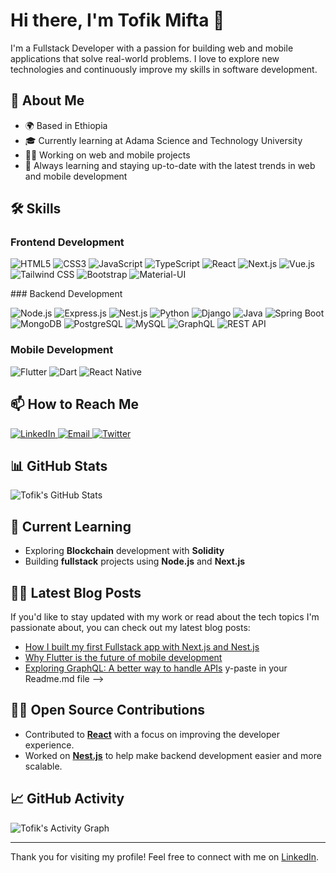 # Hi there, I'm Tofik Mifta 👋
I'm a Fullstack Developer with a passion for building web and mobile applications that solve real-world problems. I love to explore new technologies and continuously improve my skills in software development.

## 🚀 About Me
- 🌍 Based in Ethiopia
- 🎓 Currently learning at Adama Science and Technology University
- 👨‍💻 Working on web and mobile projects
- 🌱 Always learning and staying up-to-date with the latest trends in web and mobile development

## 🛠 Skills

### Frontend Development
<p> <img src="https://img.shields.io/badge/HTML5-E34F26?style=for-the-badge&logo=html5&logoColor=white" alt="HTML5"> <img src="https://img.shields.io/badge/CSS3-1572B6?style=for-the-badge&logo=css3&logoColor=white" alt="CSS3"> <img src="https://img.shields.io/badge/JavaScript-F7DF1E?style=for-the-badge&logo=javascript&logoColor=black" alt="JavaScript"> <img src="https://img.shields.io/badge/TypeScript-3178C6?style=for-the-badge&logo=typescript&logoColor=white" alt="TypeScript"> <img src="https://img.shields.io/badge/React-61DAFB?style=for-the-badge&logo=react&logoColor=black" alt="React"> <img src="https://img.shields.io/badge/Next.js-000000?style=for-the-badge&logo=next.js&logoColor=white" alt="Next.js"> <img src="https://img.shields.io/badge/Vue.js-4FC08D?style=for-the-badge&logo=vue.js&logoColor=white" alt="Vue.js"> <img src="https://img.shields.io/badge/Tailwind_CSS-06B6D4?style=for-the-badge&logo=tailwind-css&logoColor=white" alt="Tailwind CSS"> <img src="https://img.shields.io/badge/Bootstrap-7952B3?style=for-the-badge&logo=bootstrap&logoColor=white" alt="Bootstrap"> <img src="https://img.shields.io/badge/Material_UI-0081CB?style=for-the-badge&logo=material-ui&logoColor=white" alt="Material-UI"> </p>
### Backend Development
<p> <img src="https://img.shields.io/badge/Node.js-339933?style=for-the-badge&logo=node.js&logoColor=white" alt="Node.js"> <img src="https://img.shields.io/badge/Express.js-000000?style=for-the-badge&logo=express&logoColor=white" alt="Express.js"> <img src="https://img.shields.io/badge/Nest.js-E0234E?style=for-the-badge&logo=nestjs&logoColor=white" alt="Nest.js"> <img src="https://img.shields.io/badge/Python-3776AB?style=for-the-badge&logo=python&logoColor=white" alt="Python"> <img src="https://img.shields.io/badge/Django-092E20?style=for-the-badge&logo=django&logoColor=white" alt="Django"> <img src="https://img.shields.io/badge/Java-ED8B00?style=for-the-badge&logo=openjdk&logoColor=white" alt="Java"> <img src="https://img.shields.io/badge/Spring_Boot-6DB33F?style=for-the-badge&logo=spring-boot&logoColor=white" alt="Spring Boot"> <img src="https://img.shields.io/badge/MongoDB-47A248?style=for-the-badge&logo=mongodb&logoColor=white" alt="MongoDB"> <img src="https://img.shields.io/badge/PostgreSQL-4169E1?style=for-the-badge&logo=postgresql&logoColor=white" alt="PostgreSQL"> <img src="https://img.shields.io/badge/MySQL-4479A1?style=for-the-badge&logo=mysql&logoColor=white" alt="MySQL"> <img src="https://img.shields.io/badge/GraphQL-E10098?style=for-the-badge&logo=graphql&logoColor=white" alt="GraphQL"> <img src="https://img.shields.io/badge/REST_API-FF6F61?style=for-the-badge&logo=rest&logoColor=white" alt="REST API"> </p>

### Mobile Development
<p> <img src="https://img.shields.io/badge/Flutter-02569B?style=for-the-badge&logo=flutter&logoColor=white" alt="Flutter"> <img src="https://img.shields.io/badge/Dart-0175C2?style=for-the-badge&logo=dart&logoColor=white" alt="Dart"> <img src="https://img.shields.io/badge/React_Native-61DAFB?style=for-the-badge&logo=react&logoColor=black" alt="React Native"> </p>

## 📫 How to Reach Me

<p>
  <a href="https://www.linkedin.com/in/tofik-mifta-8856452b1/" target="_blank">
    <img src="https://img.shields.io/badge/LinkedIn-0A66C2?style=for-the-badge&logo=linkedin&logoColor=white" alt="LinkedIn">
  </a>
  <a href="mailto:tofikmifta97@gmail.com" target="_blank">
    <img src="https://img.shields.io/badge/Email-D14836?style=for-the-badge&logo=gmail&logoColor=white" alt="Email">
  </a>
  <a href="https://x.com/tofik_mifta" target="_blank">
    <img src="https://img.shields.io/badge/Twitter-1DA1F2?style=for-the-badge&logo=twitter&logoColor=white" alt="Twitter">
  </a>
</p>

## 📊 GitHub Stats
![Tofik's GitHub Stats](https://github-readme-stats.vercel.app/api?username=tofik-93&show_icons=true&hide_title=true&count_private=true&hide=prs&theme=radical)

## 🌱 Current Learning
- Exploring **Blockchain** development with **Solidity**
- Building **fullstack** projects using **Node.js** and **Next.js**

## 🧑‍💻 Latest Blog Posts
If you'd like to stay updated with my work or read about the tech topics I'm passionate about, you can check out my latest blog posts:

- [How I built my first Fullstack app with Next.js and Nest.js](#)
- [Why Flutter is the future of mobile development](#)
- [Exploring GraphQL: A better way to handle APIs](#)
y-paste in your Readme.md file -->


<!-- Made with [OSS Insight](https://ossinsight.io/) -->
<!-- Made with [OSS Insight](https://ossinsight.io/) -->
## 👨‍💻 Open Source Contributions

- Contributed to **[React](https://github.com/facebook/react)** with a focus on improving the developer experience.
- Worked on **[Nest.js](https://github.com/nestjs/nest)** to help make backend development easier and more scalable.

## 📈 GitHub Activity

![Tofik's Activity Graph](https://activity-graph.herokuapp.com/graph?username=tofik-93&theme=github)

---

Thank you for visiting my profile! Feel free to connect with me on [LinkedIn](https://www.linkedin.com/in/tofik-mifta-8856452b1/).
